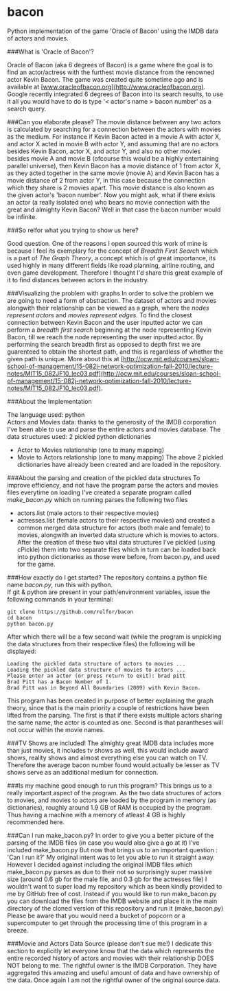 bacon
=====

Python implementation of the game 'Oracle of Bacon' using the IMDB data of actors and movies.

###What is 'Oracle of Bacon'?

Oracle of Bacon (aka 6 degrees of Bacon) is a game where the goal is to find an actor/actress with the furthest movie distance
from the renowned actor Kevin Bacon. The game was created quite sometime ago and is available at
[www.oracleofbacon.org](http://www.oracleofbacon.org). Google recently integrated 6 degrees of Bacon into its
search results, to use it all you would have to do is type '< actor's name > bacon number' as a search query. 

###Can you elaborate please?
The movie distance between any two actors is calculated by searching
for a connection between the actors with movies as the medium. For instance if Kevin Bacon acted in a movie A
with actor X, and actor X acted in movie B with actor Y, and assuming that are no actors besides Kevin Bacon,
actor X, and actor Y,  and also no other movies besides movie A and movie B (ofcourse this would be a highly
entertaining parallel universe), then Kevin Bacon has a movie distance of 1 from actor X, as they acted together
in the same movie (movie A) and Kevin Bacon has a movie distance of 2 from actor Y, in this case because the
connection which they share is 2 movies apart. This movie distance is also known as the given actor's 'bacon number'.
Now you might ask, what if there exists an actor (a really isolated one)
who bears no movie connection with the great and almighty Kevin Bacon? Well in that case the bacon number would be
infinite.

###So relfor what you trying to show us here?

Good question. One of the reasons I open sourced this work of mine is because I feel its exemplary for the concept of
*Breadth First Search* which is a part of *The Graph Theory*, a concept which is of great importance, its used highly in
many different fields like road planning, airline routing, and even game development. Therefore I thought I'd share this
great example of it to find distances between actors in the industry.

###Visualizing the problem with graphs
In order to solve the problem we are going to need a form of abstraction. The dataset of actors and movies alongwith their
relationship can be viewed as a graph, where the *nodes represent actors* and *movies represent edges*.
To find the closest connection between Kevin Bacon and the user inputted actor we can perform a *breadth first search*
beginning at the node representing Kevin Bacon, till we reach the node representing the user inputted actor. By performing
the search breadth first as opposed to depth first we are guarenteed to obtain the shortest path, and this is regardless
of whether the given path is unique. More about this at [http://ocw.mit.edu/courses/sloan-school-of-management/15-082j-network-optimization-fall-2010/lecture-notes/MIT15_082JF10_lec03.pdf](http://ocw.mit.edu/courses/sloan-school-of-management/15-082j-network-optimization-fall-2010/lecture-notes/MIT15_082JF10_lec03.pdf).

###About the Implementation

The language used: python  
Actors and Movies data: thanks to the generosity of the IMDB corporation I've been able to use and parse the entire actors and movies database.
The data structures used: 2 pickled python dictionaries
- Actor to Movies relationship (one to many mapping)
- Movie to Actors relationship (one to many mapping)
The above 2 pickled dictionaries have already been created and are loaded in the repository.

###About the parsing and creation of the pickled data structures
To improve efficiency, and not have the program parse the actors and movies files everytime on loading
I've created a separate program called *make_bacon.py* which on running parses the following two files
- actors.list (male actors to their respective movies)
- actresses.list (female actors to their respective movies)
and created a common merged data structure for actors (both male and female) to movies, alongwith an inverted
data structure which is movies to actors. After the creation of these two vital data structures I've pickled (using cPickle)
them into two separate files which in turn can be loaded back into python dictionaries as those were before, from bacon.py, and used for the game.

###How exactly do I get started?
The repository contains a python file name *bacon.py*, run this with python.  
If git & python are present in your path/environment variables, issue the following commands in your terminal:

    git clone https://github.com/relfor/bacon
    cd bacon
    python bacon.py
    
After which there will be a few second wait (while the program is unpickling the data structures from their respective files)
the following will be displayed:  

    Loading the pickled data structure of actors to movies ...
    Loading the pickled data structure of movies to actors ...
    Please enter an actor (or press return to exit): brad pitt
    Brad Pitt has a Bacon Number of 1.
    Brad Pitt was in Beyond All Boundaries (2009) with Kevin Bacon.
  
This program has been created in purpose of better explaining the graph theory, since that is the main priority
a couple of restrictions have been lifted from the parsing. The first is that if there exists multiple actors sharing
the same name, the actor is counted as one. Second is that parantheses will not occur within the movie names.

###TV Shows are included!
The almighty great IMDB data includes more than just movies, it includes tv  shows as well, this would include award
shows, reality shows and almost everything else you can watch on TV. Therefore the average bacon number found would
actually be lesser as TV shows serve as an additional medium for connection.

###Is my machine good enough to run this program?
This brings us to a really important aspect of the program. As the two data structures of actors to movies, and movies to actors
are loaded by the program in memory (as dictionaries), roughly around 1.9 GB of RAM is occupied by the program. Thus having
a machine with a memory of atleast 4 GB is highly recommended here.


###Can I run make_bacon.py?
In order to give you a better picture of the parsing of the IMDB files (in case you would also give a go at it) I've included
make_bacon.py
But now that brings us to an important question : 'Can I run it?'
My original intent was to let you able to run it straight away. However I decided against including the original IMDB files which
make_bacon.py parses as due to their not so surprisingly super massive size (around 0.6 gb for the male file, and 0.3 gb
for the actresses file) I wouldn't want to super load my repository which as been kindly provided to me by GitHub free of cost.
Instead if you would like to run make_bacon.py you can download the files from the IMDB website and place it in the main
directory of the cloned version of this repository and run it (make_bacon.py) Please be aware that you would need a bucket
of popcorn or a supercomputer to get through the processing time of this program in a breeze.


###Movie and Actors Data Source (please don't sue me!)
I dedicate this section to explicitly let everyone know that the data which represents the entire recorded history of actors
and movies with their relationship DOES NOT belong to me. The rightful owner is the IMDB Corporation. They have aggregated
this amazing and useful amount of data and have ownership of the data. Once again I am not the rightful owner of the original source data.
